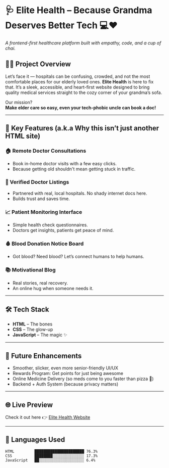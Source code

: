 # 🩺 Elite Health – Because Grandma Deserves Better Tech 💻❤️


*A frontend-first healthcare platform built with empathy, code, and a cup of chai.*

## 👵🏽 Project Overview

Let’s face it — hospitals can be confusing, crowded, and not the most comfortable places for our elderly loved ones. **Elite Health** is here to fix that. It’s a sleek, accessible, and heart-first website designed to bring quality medical services straight to the cozy corner of your grandma’s sofa.

Our mission?  
**Make elder care so easy, even your tech-phobic uncle can book a doc!**

---

## 🚨 Key Features (a.k.a Why this isn’t just another HTML site)

### 🏠 Remote Doctor Consultations
- Book in-home doctor visits with a few easy clicks.
- Because getting old shouldn't mean getting stuck in traffic.

### 🏥 Verified Doctor Listings
- Partnered with real, local hospitals. No shady internet docs here.
- Builds trust and saves time.

### 📈 Patient Monitoring Interface
- Simple health check questionnaires.
- Doctors get insights, patients get peace of mind.

### 🩸 Blood Donation Notice Board
- Got blood? Need blood? Let’s connect humans to help humans.

### 📚 Motivational Blog
- Real stories, real recovery.
- An online hug when someone needs it.

---

## 🛠️ Tech Stack

- **HTML** – The bones  
- **CSS** – The glow-up
- **JavaScript** – The magic ✨  

---

## 🚀  Future Enhancements

- Smoother, slicker, even more senior-friendly UI/UX  
- Rewards Program: Get points for just being awesome  
- Online Medicine Delivery (so meds come to you faster than pizza 🍕)  
- Backend + Auth System (because privacy matters)  
---

## 🌐 Live Preview

Check it out here 👉 [Elite Health Website](https://sara-1129.github.io/electroelites/)

---

## 🧬 Languages Used

```text
HTML         ██████████████████████ 76.3%
CSS          ████████░░░░░░░░░░░░░░ 17.3%
JavaScript   ██░░░░░░░░░░░░░░░░░░░░ 6.4%
